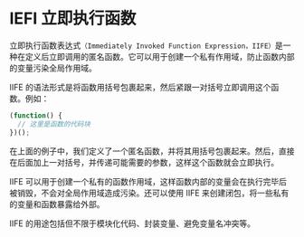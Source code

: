 # IEFI 立即执行函数

立即执行函数表达式`（Immediately Invoked Function Expression，IIFE）`是一种在定义后立即调用的匿名函数。它可以用于创建一个私有作用域，防止函数内部的变量污染全局作用域。

IIFE 的语法形式是将函数用括号包裹起来，然后紧跟一对括号立即调用这个函数。例如：

```javascript
(function() {
  // 这里是函数的代码块
})();
```

在上面的例子中，我们定义了一个匿名函数，并将其用括号包裹起来。然后，直接在后面加上一对括号，并传递可能需要的参数，这样这个函数就会立即执行。

IIFE 可以用于创建一个私有的函数作用域，这样函数内部的变量会在执行完毕后被销毁，不会对全局作用域造成污染。还可以使用 IIFE 来创建闭包，将一些私有的变量和函数暴露给外部。

IIFE 的用途包括但不限于模块化代码、封装变量、避免变量名冲突等。
